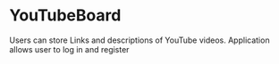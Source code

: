 # YouTubeBoard
Users can store Links and descriptions of YouTube videos. Application allows user to log in and register
